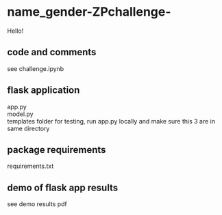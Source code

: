 # name_gender-ZPchallenge-
Hello!

## code and comments
see challenge.ipynb

## flask application
app.py  
model.py  
templates folder 
for testing, run app.py locally and make sure this 3 are in same directory 

## package requirements
requirements.txt

## demo of flask app results
see demo results pdf
